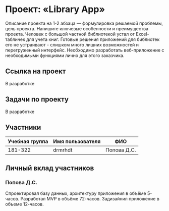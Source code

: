 # Проект: «Library App»

Описание проекта на 1-2 абзаца — формулировка решаемой проблемы, цель проекта. Напишите ключевые особенности и преимущества проекта.
Человек с большой частной библиотекой устал от Excel-табличек для учета книг. Готовые решения приложений для библиотек его не устраивают - слишком много лишних возможностей и перегруженный интерфейс. Необходимо разработать веб-приложение с необходимыми функциями лично для этого заказчика.

## Ссылка на проект

В разработке

## Задачи по проекту 

В разработке


## Участники

| Учебная группа | Имя пользователя | ФИО                      |
|----------------|------------------|--------------------------|
| 181-322        | drmrhdt       | Попова Д.С.             |


## Личный вклад участников

### Попова Д.С.

Спроектировал базу данных, архитектуру приложения в объёме 5-часов. Разработал MVP в объёме 72-часов. Задизайнил приложение в объеме 12-часов.



